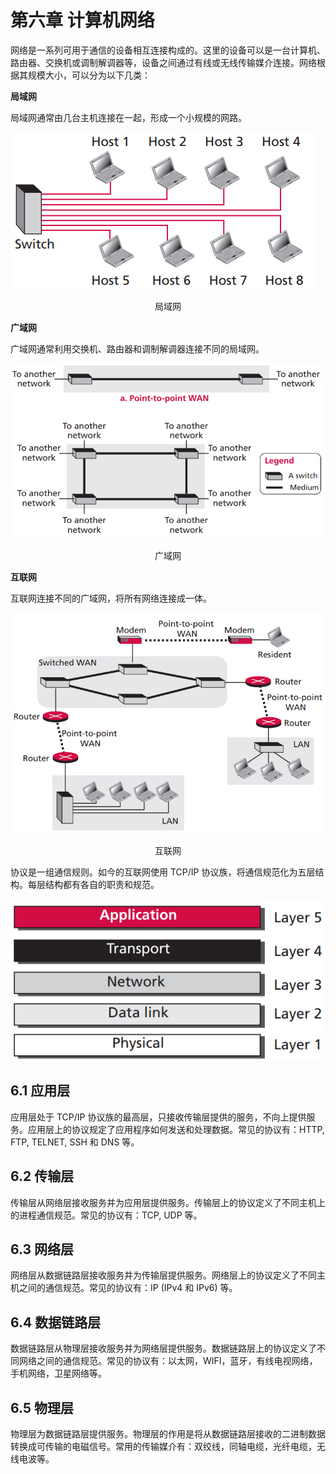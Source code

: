 # 第六章 计算机网络

网络是一系列可用于通信的设备相互连接构成的。这里的设备可以是一台计算机、路由器、交换机或调制解调器等，设备之间通过有线或无线传输媒介连接。网络根据其规模大小，可以分为以下几类：

**局域网**

局域网通常由几台主机连接在一起，形成一个小规模的网路。

![image-20211122211945245](06.计算机网络.assets/image-20211122211945245.png)

<center>局域网</center>

**广域网**

广域网通常利用交换机、路由器和调制解调器连接不同的局域网。

![image-20211122212002390](06.计算机网络.assets/image-20211122212002390.png)

<center>广域网</center>

**互联网**

互联网连接不同的广域网，将所有网络连接成一体。

![image-20211122212017100](06.计算机网络.assets/image-20211122212017100.png)

<center>互联网</center>

协议是一组通信规则。如今的互联网使用 TCP/IP 协议族，将通信规范化为五层结构。每层结构都有各自的职责和规范。

![image-20211122213005910](06.计算机网络.assets/image-20211122213005910.png)

## 6.1 应用层

应用层处于 TCP/IP 协议族的最高层，只接收传输层提供的服务，不向上提供服务。应用层上的协议规定了应用程序如何发送和处理数据。常见的协议有：HTTP, FTP, TELNET, SSH 和 DNS 等。

## 6.2 传输层

传输层从网络层接收服务并为应用层提供服务。传输层上的协议定义了不同主机上的进程通信规范。常见的协议有：TCP, UDP 等。

## 6.3 网络层

网络层从数据链路层接收服务并为传输层提供服务。网络层上的协议定义了不同主机之间的通信规范。常见的协议有：IP (IPv4 和 IPv6) 等。

## 6.4 数据链路层

数据链路层从物理层接收服务并为网络层提供服务。数据链路层上的协议定义了不同网络之间的通信规范。常见的协议有：以太网，WIFI，蓝牙，有线电视网络，手机网络，卫星网络等。

## 6.5 物理层

物理层为数据链路层提供服务。物理层的作用是将从数据链路层接收的二进制数据转换成可传输的电磁信号。常用的传输媒介有：双绞线，同轴电缆，光纤电缆，无线电波等。